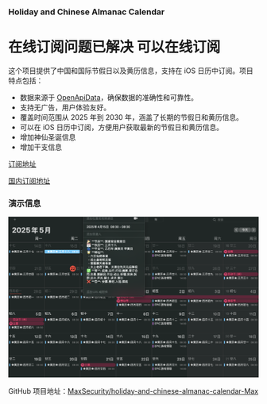 ### Holiday and Chinese Almanac Calendar

# 在线订阅问题已解决 可以在线订阅

这个项目提供了中国和国际节假日以及黄历信息，支持在 iOS 日历中订阅。项目特点包括：

- 数据来源于 [OpenApiData](https://github.com/zqzess/openApiData)，确保数据的准确性和可靠性。
- 支持无广告，用户体验友好。
- 覆盖时间范围从 2025 年到 2030 年，涵盖了长期的节假日和黄历信息。
- 可以在 iOS 日历中订阅，方便用户获取最新的节假日和黄历信息。
- 增加神仙圣诞信息
- 增加干支信息

[订阅地址](https://raw.githubusercontent.com/MaxSecurity/holiday-and-chinese-almanac-calendar-Max/main/holidays_calendar_2025-2030.ics)

[国内订阅地址](https://ghfast.top/https%3A//raw.githubusercontent.com/MaxSecurity/holiday-and-chinese-almanac-calendar-Max/main/holidays_calendar_2025-2030.ics)

### 演示信息    
![演示](./Pic/1.png)

GitHub 项目地址：[MaxSecurity/holiday-and-chinese-almanac-calendar-Max](https://github.com/MaxSecurity/holiday-and-chinese-almanac-calendar-Max)
